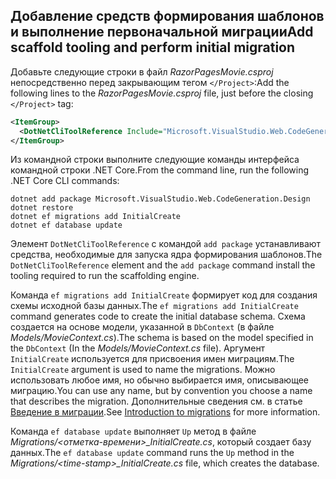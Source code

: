 <a name="cli"></a>

## <a name="add-scaffold-tooling-and-perform-initial-migration"></a><span data-ttu-id="e6a72-101">Добавление средств формирования шаблонов и выполнение первоначальной миграции</span><span class="sxs-lookup"><span data-stu-id="e6a72-101">Add scaffold tooling and perform initial migration</span></span>

<span data-ttu-id="e6a72-102">Добавьте следующие строки в файл *RazorPagesMovie.csproj* непосредственно перед закрывающим тегом `</Project>`:</span><span class="sxs-lookup"><span data-stu-id="e6a72-102">Add the following lines to the *RazorPagesMovie.csproj* file, just before the closing `</Project>` tag:</span></span>

```xml
<ItemGroup>
  <DotNetCliToolReference Include="Microsoft.VisualStudio.Web.CodeGeneration.Tools" Version="2.1.0-preview1-final"/>
</ItemGroup>
```
  
<span data-ttu-id="e6a72-103">Из командной строки выполните следующие команды интерфейса командной строки .NET Core.</span><span class="sxs-lookup"><span data-stu-id="e6a72-103">From the command line, run the following .NET Core CLI commands:</span></span>

```console
dotnet add package Microsoft.VisualStudio.Web.CodeGeneration.Design
dotnet restore
dotnet ef migrations add InitialCreate
dotnet ef database update
```

<span data-ttu-id="e6a72-104">Элемент `DotNetCliToolReference` с командой `add package` устанавливают средства, необходимые для запуска ядра формирования шаблонов.</span><span class="sxs-lookup"><span data-stu-id="e6a72-104">The `DotNetCliToolReference` element and the `add package` command install the tooling required to run the scaffolding engine.</span></span>

<span data-ttu-id="e6a72-105">Команда `ef migrations add InitialCreate` формирует код для создания схемы исходной базы данных.</span><span class="sxs-lookup"><span data-stu-id="e6a72-105">The `ef migrations add InitialCreate` command generates code to create the initial database schema.</span></span> <span data-ttu-id="e6a72-106">Схема создается на основе модели, указанной в `DbContext` (в файле *Models/MovieContext.cs*).</span><span class="sxs-lookup"><span data-stu-id="e6a72-106">The schema is based on the model specified in the `DbContext` (In the *Models/MovieContext.cs* file).</span></span> <span data-ttu-id="e6a72-107">Аргумент `InitialCreate` используется для присвоения имен миграциям.</span><span class="sxs-lookup"><span data-stu-id="e6a72-107">The `InitialCreate` argument is used to name the migrations.</span></span> <span data-ttu-id="e6a72-108">Можно использовать любое имя, но обычно выбирается имя, описывающее миграцию.</span><span class="sxs-lookup"><span data-stu-id="e6a72-108">You can use any name, but by convention you choose a name that describes the migration.</span></span> <span data-ttu-id="e6a72-109">Дополнительные сведения см. в статье [Введение в миграции](xref:data/ef-mvc/migrations#introduction-to-migrations).</span><span class="sxs-lookup"><span data-stu-id="e6a72-109">See [Introduction to migrations](xref:data/ef-mvc/migrations#introduction-to-migrations) for more information.</span></span>

<span data-ttu-id="e6a72-110">Команда `ef database update` выполняет `Up` метод в файле *Migrations/\<отметка-времени>_InitialCreate.cs*, который создает базу данных.</span><span class="sxs-lookup"><span data-stu-id="e6a72-110">The `ef database update` command runs the `Up` method in the *Migrations/\<time-stamp>_InitialCreate.cs* file, which creates the database.</span></span>
